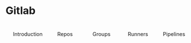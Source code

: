 <style>
  .flex-container {
    display: flex;
  }

  .box {
    flex: 1;
    padding: 20px;
    transition: flex-grow 0.3s;
  }

  .box:hover {
    flex-grow: 2;
  }
</style>

# Gitlab

<div class="flex-container">
  <div class="box">Introduction</div>
  <div class="box">Repos</div>
  <div class="box">Groups</div>
  <div class="box">Runners</div>
  <div class="box">Pipelines</div>
</div>
